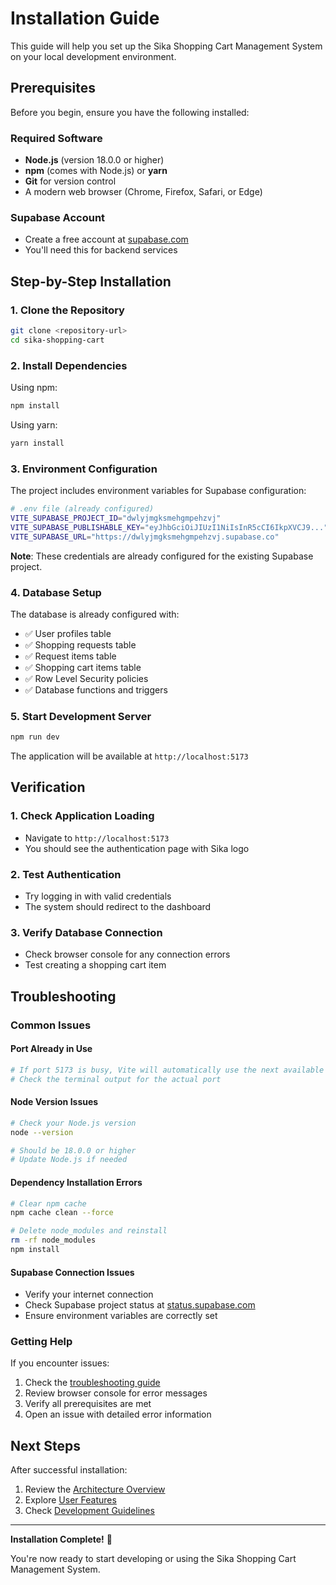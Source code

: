 # Installation Guide

This guide will help you set up the Sika Shopping Cart Management System on your local development environment.

## Prerequisites

Before you begin, ensure you have the following installed:

### Required Software
- **Node.js** (version 18.0.0 or higher)
- **npm** (comes with Node.js) or **yarn**
- **Git** for version control
- A modern web browser (Chrome, Firefox, Safari, or Edge)

### Supabase Account
- Create a free account at [supabase.com](https://supabase.com)
- You'll need this for backend services

## Step-by-Step Installation

### 1. Clone the Repository

```bash
git clone <repository-url>
cd sika-shopping-cart
```

### 2. Install Dependencies

Using npm:
```bash
npm install
```

Using yarn:
```bash
yarn install
```

### 3. Environment Configuration

The project includes environment variables for Supabase configuration:

```bash
# .env file (already configured)
VITE_SUPABASE_PROJECT_ID="dwlyjmgksmehgmpehzvj"
VITE_SUPABASE_PUBLISHABLE_KEY="eyJhbGciOiJIUzI1NiIsInR5cCI6IkpXVCJ9..."
VITE_SUPABASE_URL="https://dwlyjmgksmehgmpehzvj.supabase.co"
```

**Note**: These credentials are already configured for the existing Supabase project.

### 4. Database Setup

The database is already configured with:
- ✅ User profiles table
- ✅ Shopping requests table  
- ✅ Request items table
- ✅ Shopping cart items table
- ✅ Row Level Security policies
- ✅ Database functions and triggers

### 5. Start Development Server

```bash
npm run dev
```

The application will be available at `http://localhost:5173`

## Verification

### 1. Check Application Loading
- Navigate to `http://localhost:5173`
- You should see the authentication page with Sika logo

### 2. Test Authentication
- Try logging in with valid credentials
- The system should redirect to the dashboard

### 3. Verify Database Connection
- Check browser console for any connection errors
- Test creating a shopping cart item

## Troubleshooting

### Common Issues

#### Port Already in Use
```bash
# If port 5173 is busy, Vite will automatically use the next available port
# Check the terminal output for the actual port
```

#### Node Version Issues
```bash
# Check your Node.js version
node --version

# Should be 18.0.0 or higher
# Update Node.js if needed
```

#### Dependency Installation Errors
```bash
# Clear npm cache
npm cache clean --force

# Delete node_modules and reinstall
rm -rf node_modules
npm install
```

#### Supabase Connection Issues
- Verify your internet connection
- Check Supabase project status at [status.supabase.com](https://status.supabase.com)
- Ensure environment variables are correctly set

### Getting Help

If you encounter issues:

1. Check the [troubleshooting guide](../development/troubleshooting.md)
2. Review browser console for error messages
3. Verify all prerequisites are met
4. Open an issue with detailed error information

## Next Steps

After successful installation:

1. Review the [Architecture Overview](../architecture/overview.md)
2. Explore [User Features](../features/user-guide.md)
3. Check [Development Guidelines](../development/guidelines.md)

---

**Installation Complete!** 🎉

You're now ready to start developing or using the Sika Shopping Cart Management System.